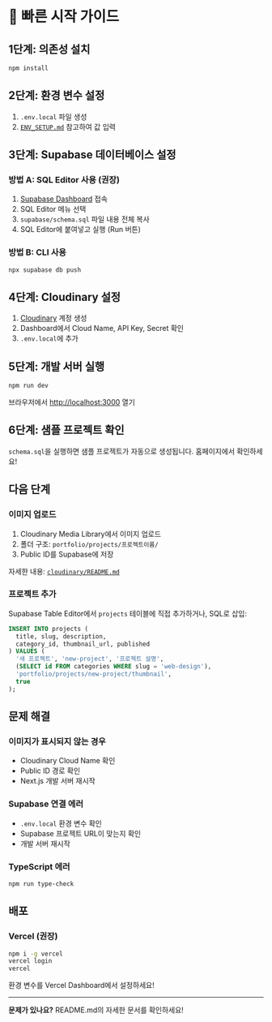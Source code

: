 # 🚀 빠른 시작 가이드

## 1단계: 의존성 설치

```bash
npm install
```

## 2단계: 환경 변수 설정

1. `.env.local` 파일 생성
2. [`ENV_SETUP.md`](./ENV_SETUP.md) 참고하여 값 입력

## 3단계: Supabase 데이터베이스 설정

### 방법 A: SQL Editor 사용 (권장)

1. [Supabase Dashboard](https://app.supabase.com) 접속
2. SQL Editor 메뉴 선택
3. `supabase/schema.sql` 파일 내용 전체 복사
4. SQL Editor에 붙여넣고 실행 (Run 버튼)

### 방법 B: CLI 사용

```bash
npx supabase db push
```

## 4단계: Cloudinary 설정

1. [Cloudinary](https://cloudinary.com) 계정 생성
2. Dashboard에서 Cloud Name, API Key, Secret 확인
3. `.env.local`에 추가

## 5단계: 개발 서버 실행

```bash
npm run dev
```

브라우저에서 [http://localhost:3000](http://localhost:3000) 열기

## 6단계: 샘플 프로젝트 확인

`schema.sql`을 실행하면 샘플 프로젝트가 자동으로 생성됩니다.
홈페이지에서 확인하세요!

## 다음 단계

### 이미지 업로드
1. Cloudinary Media Library에서 이미지 업로드
2. 폴더 구조: `portfolio/projects/프로젝트이름/`
3. Public ID를 Supabase에 저장

자세한 내용: [`cloudinary/README.md`](./cloudinary/README.md)

### 프로젝트 추가
Supabase Table Editor에서 `projects` 테이블에 직접 추가하거나,
SQL로 삽입:

```sql
INSERT INTO projects (
  title, slug, description, 
  category_id, thumbnail_url, published
) VALUES (
  '새 프로젝트', 'new-project', '프로젝트 설명',
  (SELECT id FROM categories WHERE slug = 'web-design'),
  'portfolio/projects/new-project/thumbnail',
  true
);
```

## 문제 해결

### 이미지가 표시되지 않는 경우
- Cloudinary Cloud Name 확인
- Public ID 경로 확인
- Next.js 개발 서버 재시작

### Supabase 연결 에러
- `.env.local` 환경 변수 확인
- Supabase 프로젝트 URL이 맞는지 확인
- 개발 서버 재시작

### TypeScript 에러
```bash
npm run type-check
```

## 배포

### Vercel (권장)

```bash
npm i -g vercel
vercel login
vercel
```

환경 변수를 Vercel Dashboard에서 설정하세요!

---

**문제가 있나요?** README.md의 자세한 문서를 확인하세요!

